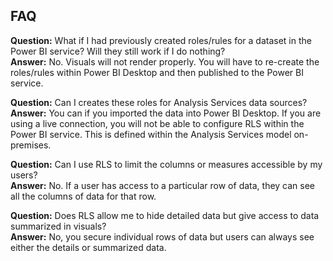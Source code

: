 ## FAQ
**Question:** What if I had previously created roles/rules for a dataset in the Power BI service? Will they still work if I do nothing?  
**Answer:** No. Visuals will not render properly. You will have to re-create the roles/rules within Power BI Desktop and then published to the Power BI service.

**Question:** Can I creates these roles for Analysis Services data sources?  
**Answer:** You can if you imported the data into Power BI Desktop. If you are using a live connection, you will not be able to configure RLS within the Power BI service. This is defined within the Analysis Services model on-premises.

**Question:** Can I use RLS to limit the columns or measures accessible by my users?  
**Answer:** No. If a user has access to a particular row of data, they can see all the columns of data for that row.

**Question:** Does RLS allow me to hide detailed data but give access to data summarized in visuals?  
**Answer:** No, you secure individual rows of data but users can always see either the details or summarized data.

